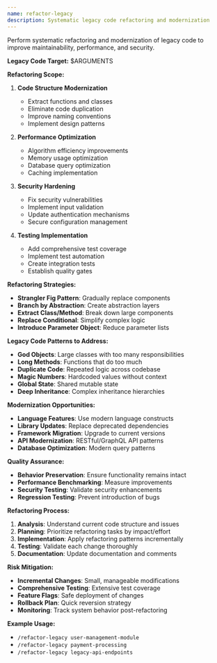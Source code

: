 ```yaml
---
name: refactor-legacy
description: Systematic legacy code refactoring and modernization
---
```


Perform systematic refactoring and modernization of legacy code to improve maintainability, performance, and security.

**Legacy Code Target:** $ARGUMENTS

**Refactoring Scope:**
1. **Code Structure Modernization**
   - Extract functions and classes
   - Eliminate code duplication
   - Improve naming conventions
   - Implement design patterns

2. **Performance Optimization**
   - Algorithm efficiency improvements
   - Memory usage optimization
   - Database query optimization
   - Caching implementation

3. **Security Hardening**
   - Fix security vulnerabilities
   - Implement input validation
   - Update authentication mechanisms
   - Secure configuration management

4. **Testing Implementation**
   - Add comprehensive test coverage
   - Implement test automation
   - Create integration tests
   - Establish quality gates

**Refactoring Strategies:**
- **Strangler Fig Pattern**: Gradually replace components
- **Branch by Abstraction**: Create abstraction layers
- **Extract Class/Method**: Break down large components
- **Replace Conditional**: Simplify complex logic
- **Introduce Parameter Object**: Reduce parameter lists

**Legacy Code Patterns to Address:**
- **God Objects**: Large classes with too many responsibilities
- **Long Methods**: Functions that do too much
- **Duplicate Code**: Repeated logic across codebase
- **Magic Numbers**: Hardcoded values without context
- **Global State**: Shared mutable state
- **Deep Inheritance**: Complex inheritance hierarchies

**Modernization Opportunities:**
- **Language Features**: Use modern language constructs
- **Library Updates**: Replace deprecated dependencies
- **Framework Migration**: Upgrade to current versions
- **API Modernization**: RESTful/GraphQL API patterns
- **Database Optimization**: Modern query patterns

**Quality Assurance:**
- **Behavior Preservation**: Ensure functionality remains intact
- **Performance Benchmarking**: Measure improvements
- **Security Testing**: Validate security enhancements
- **Regression Testing**: Prevent introduction of bugs

**Refactoring Process:**
1. **Analysis**: Understand current code structure and issues
2. **Planning**: Prioritize refactoring tasks by impact/effort
3. **Implementation**: Apply refactoring patterns incrementally
4. **Testing**: Validate each change thoroughly
5. **Documentation**: Update documentation and comments

**Risk Mitigation:**
- **Incremental Changes**: Small, manageable modifications
- **Comprehensive Testing**: Extensive test coverage
- **Feature Flags**: Safe deployment of changes
- **Rollback Plan**: Quick reversion strategy
- **Monitoring**: Track system behavior post-refactoring

**Example Usage:**
- `/refactor-legacy user-management-module`
- `/refactor-legacy payment-processing`
- `/refactor-legacy legacy-api-endpoints`